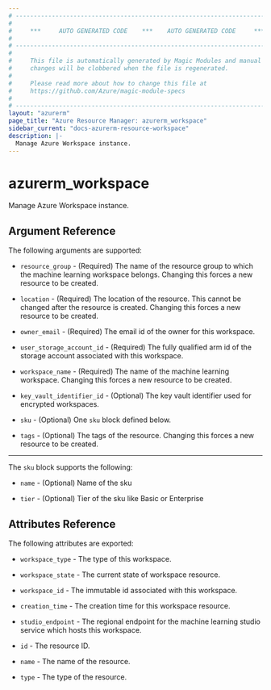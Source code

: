 ```yaml
---
# ----------------------------------------------------------------------------
#
#     ***     AUTO GENERATED CODE    ***    AUTO GENERATED CODE     ***
#
# ----------------------------------------------------------------------------
#
#     This file is automatically generated by Magic Modules and manual
#     changes will be clobbered when the file is regenerated.
#
#     Please read more about how to change this file at
#     https://github.com/Azure/magic-module-specs
#
# ----------------------------------------------------------------------------
layout: "azurerm"
page_title: "Azure Resource Manager: azurerm_workspace"
sidebar_current: "docs-azurerm-resource-workspace"
description: |-
  Manage Azure Workspace instance.
---
```


# azurerm_workspace

Manage Azure Workspace instance.


## Argument Reference

The following arguments are supported:

* `resource_group` - (Required) The name of the resource group to which the machine learning workspace belongs. Changing this forces a new resource to be created.

* `location` - (Required) The location of the resource. This cannot be changed after the resource is created. Changing this forces a new resource to be created.

* `owner_email` - (Required) The email id of the owner for this workspace.

* `user_storage_account_id` - (Required) The fully qualified arm id of the storage account associated with this workspace.

* `workspace_name` - (Required) The name of the machine learning workspace. Changing this forces a new resource to be created.

* `key_vault_identifier_id` - (Optional) The key vault identifier used for encrypted workspaces.

* `sku` - (Optional) One `sku` block defined below.

* `tags` - (Optional) The tags of the resource. Changing this forces a new resource to be created.

---

The `sku` block supports the following:

* `name` - (Optional) Name of the sku

* `tier` - (Optional) Tier of the sku like Basic or Enterprise

## Attributes Reference

The following attributes are exported:

* `workspace_type` - The type of this workspace.

* `workspace_state` - The current state of workspace resource.

* `workspace_id` - The immutable id associated with this workspace.

* `creation_time` - The creation time for this workspace resource.

* `studio_endpoint` - The regional endpoint for the machine learning studio service which hosts this workspace.

* `id` - The resource ID.

* `name` - The name of the resource.

* `type` - The type of the resource.
